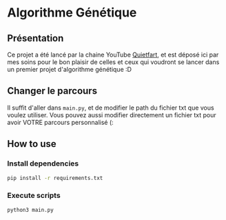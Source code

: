 # Algorithme Génétique

## Présentation

Ce projet a été lancé par la chaine YouTube [Quietfart](https://www.youtube.com/channel/UCLV739uzHOEfZUFcOK4yrIw), et est déposé ici par mes soins pour le bon plaisir de celles et ceux qui voudront se lancer dans un premier projet d'algorithme génétique :D

## Changer le parcours

Il suffit d'aller dans ```main.py```, et de modifier le path du fichier txt que vous voulez utiliser. Vous pouvez aussi modifier directement un fichier txt pour avoir VOTRE parcours personnalisé (:

## How to use

### Install dependencies

```sh
pip install -r requirements.txt
```

### Execute scripts

```sh
python3 main.py
```
